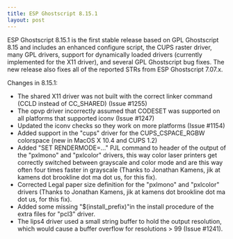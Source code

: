 ```yaml
---
title: ESP Ghostscript 8.15.1
layout: post
---
```


ESP Ghostscript 8.15.1 is the first stable release based on
GPL Ghostscript 8.15 and includes an enhanced configure script,
the CUPS raster driver, many GPL drivers, support for dynamically
loaded drivers (currently implemented for the X11 driver), and
several GPL Ghostscript bug fixes. The new release also fixes all
of the reported STRs from ESP Ghostscript 7.07.x.

Changes in 8.15.1:

- The shared X11 driver was not built with the correct linker command (CCLD instead of CC_SHARED) (Issue #1255)
- The opvp driver incorrectly assumed that CODESET was supported on all platforms that supported iconv (Issue #1247)
- Updated the iconv checks so they work on more platforms (Issue #1154)
- Added support in the "cups" driver for the CUPS_CSPACE_RGBW colorspace (new in MacOS X 10.4 and CUPS 1.2)
- Added "SET RENDERMODE=..." PJL command to header of the output of the "pxlmono" and "pxlcolor" drivers, this way color laser printers get correctly switched between grayscale and color mode and are this way often four times faster in grayscale (Thanks to Jonathan Kamens, jik at kamens dot brookline dot ma dot us, for this fix).
- Corrected Legal paper size definition for the "pxlmono" and  "pxlcolor" drivers (Thanks to Jonathan Kamens, jik at kamens  dot brookline dot ma dot us, for this fix).
- Added some missing "$(install_prefix)"in the install procedure of the extra files for "pcl3" driver.
- The lips4 driver used a small string buffer to hold the output resolution, which would cause a buffer overflow for resolutions > 99 (Issue #1241).

